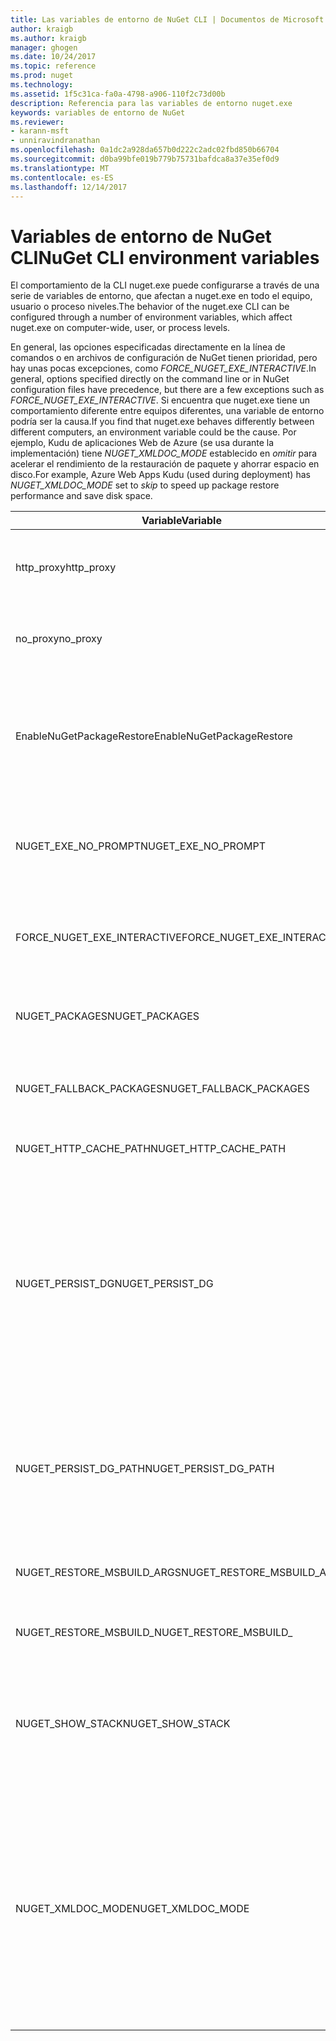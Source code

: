 ```yaml
---
title: Las variables de entorno de NuGet CLI | Documentos de Microsoft
author: kraigb
ms.author: kraigb
manager: ghogen
ms.date: 10/24/2017
ms.topic: reference
ms.prod: nuget
ms.technology: 
ms.assetid: 1f5c31ca-fa0a-4798-a906-110f2c73d00b
description: Referencia para las variables de entorno nuget.exe
keywords: variables de entorno de NuGet
ms.reviewer:
- karann-msft
- unniravindranathan
ms.openlocfilehash: 0a1dc2a928da657b0d222c2adc02fbd850b66704
ms.sourcegitcommit: d0ba99bfe019b779b75731bafdca8a37e35ef0d9
ms.translationtype: MT
ms.contentlocale: es-ES
ms.lasthandoff: 12/14/2017
---
```

# <a name="nuget-cli-environment-variables"></a><span data-ttu-id="fae45-104">Variables de entorno de NuGet CLI</span><span class="sxs-lookup"><span data-stu-id="fae45-104">NuGet CLI environment variables</span></span>

<span data-ttu-id="fae45-105">El comportamiento de la CLI nuget.exe puede configurarse a través de una serie de variables de entorno, que afectan a nuget.exe en todo el equipo, usuario o proceso niveles.</span><span class="sxs-lookup"><span data-stu-id="fae45-105">The behavior of the nuget.exe CLI can be configured through a number of environment variables, which affect nuget.exe on computer-wide, user, or process levels.</span></span>

<span data-ttu-id="fae45-106">En general, las opciones especificadas directamente en la línea de comandos o en archivos de configuración de NuGet tienen prioridad, pero hay unas pocas excepciones, como *FORCE_NUGET_EXE_INTERACTIVE*.</span><span class="sxs-lookup"><span data-stu-id="fae45-106">In general, options specified directly on the command line or in NuGet configuration files have precedence, but there are a few exceptions such as *FORCE_NUGET_EXE_INTERACTIVE*.</span></span> <span data-ttu-id="fae45-107">Si encuentra que nuget.exe tiene un comportamiento diferente entre equipos diferentes, una variable de entorno podría ser la causa.</span><span class="sxs-lookup"><span data-stu-id="fae45-107">If you find that nuget.exe behaves differently between different computers, an environment variable could be the cause.</span></span> <span data-ttu-id="fae45-108">Por ejemplo, Kudu de aplicaciones Web de Azure (se usa durante la implementación) tiene *NUGET_XMLDOC_MODE* establecido en *omitir* para acelerar el rendimiento de la restauración de paquete y ahorrar espacio en disco.</span><span class="sxs-lookup"><span data-stu-id="fae45-108">For example, Azure Web Apps Kudu (used during deployment) has *NUGET_XMLDOC_MODE* set to *skip* to speed up package restore performance and save disk space.</span></span>

| <span data-ttu-id="fae45-109">Variable</span><span class="sxs-lookup"><span data-stu-id="fae45-109">Variable</span></span> | <span data-ttu-id="fae45-110">Descripción</span><span class="sxs-lookup"><span data-stu-id="fae45-110">Description</span></span> | <span data-ttu-id="fae45-111">Comentarios</span><span class="sxs-lookup"><span data-stu-id="fae45-111">Remarks</span></span> |
| --- | --- | --- |
| <span data-ttu-id="fae45-112">http_proxy</span><span class="sxs-lookup"><span data-stu-id="fae45-112">http_proxy</span></span> | <span data-ttu-id="fae45-113">Proxy de HTTP que se utiliza para operaciones HTTP de NuGet.</span><span class="sxs-lookup"><span data-stu-id="fae45-113">Http proxy used for NuGet HTTP operations.</span></span> | <span data-ttu-id="fae45-114">Esto se especificarían como `http://<username>:<password>@proxy.com`.</span><span class="sxs-lookup"><span data-stu-id="fae45-114">This would be specified as `http://<username>:<password>@proxy.com`.</span></span> |
| <span data-ttu-id="fae45-115">no_proxy</span><span class="sxs-lookup"><span data-stu-id="fae45-115">no_proxy</span></span> | <span data-ttu-id="fae45-116">Configura los dominios se omitirá del uso de proxy.</span><span class="sxs-lookup"><span data-stu-id="fae45-116">Configures domains to bypass from using proxy.</span></span> | <span data-ttu-id="fae45-117">Especificar como dominios separados por coma (,).</span><span class="sxs-lookup"><span data-stu-id="fae45-117">Specified as domains separated by comma (,).</span></span> |
| <span data-ttu-id="fae45-118">EnableNuGetPackageRestore</span><span class="sxs-lookup"><span data-stu-id="fae45-118">EnableNuGetPackageRestore</span></span> | <span data-ttu-id="fae45-119">Marca si NuGet implícitamente debe conceder consentimiento si es necesaria por el paquete en la restauración.</span><span class="sxs-lookup"><span data-stu-id="fae45-119">Flag for if NuGet should implicitly grant consent if that's required by package on restore.</span></span> | <span data-ttu-id="fae45-120">Se especifica la marca especificada</span><span class="sxs-lookup"><span data-stu-id="fae45-120">Specified flag is specified</span></span> | <span data-ttu-id="fae45-121">como *true* o *1*, cualquier otro valor que se tratan como marca no establecido.</span><span class="sxs-lookup"><span data-stu-id="fae45-121">as *true* or *1*, any other value treated as flag not set.</span></span> |
| <span data-ttu-id="fae45-122">NUGET_EXE_NO_PROMPT</span><span class="sxs-lookup"><span data-stu-id="fae45-122">NUGET_EXE_NO_PROMPT</span></span> | <span data-ttu-id="fae45-123">Impide que el archivo ejecutable para solicitar las credenciales.</span><span class="sxs-lookup"><span data-stu-id="fae45-123">Prevents the exe for prompting for credentials.</span></span>| <span data-ttu-id="fae45-124">Cualquier valor excepto una cadena nula o vacía se tratará como esta marca conjunto/true.</span><span class="sxs-lookup"><span data-stu-id="fae45-124">Any value except null or empty string will be treated as this flag set/true.</span></span> |
<span data-ttu-id="fae45-125">FORCE_NUGET_EXE_INTERACTIVE</span><span class="sxs-lookup"><span data-stu-id="fae45-125">FORCE_NUGET_EXE_INTERACTIVE</span></span> | <span data-ttu-id="fae45-126">Variable de entorno global para forzar el modo interactivo.</span><span class="sxs-lookup"><span data-stu-id="fae45-126">Global environment variable to force interactive mode.</span></span> | <span data-ttu-id="fae45-127">Cualquier valor excepto una cadena nula o vacía se tratará como esta marca conjunto/true.</span><span class="sxs-lookup"><span data-stu-id="fae45-127">Any value except null or empty string will be treated as this flag set/true.</span></span> |
| <span data-ttu-id="fae45-128">NUGET_PACKAGES</span><span class="sxs-lookup"><span data-stu-id="fae45-128">NUGET_PACKAGES</span></span> | <span data-ttu-id="fae45-129">Ruta de acceso donde se almacenan / en caché paquetes.</span><span class="sxs-lookup"><span data-stu-id="fae45-129">Path to where packages are stored / cached.</span></span> | <span data-ttu-id="fae45-130">Especificar como ruta de acceso absoluta.</span><span class="sxs-lookup"><span data-stu-id="fae45-130">Specified as absolute path.</span></span> |
| <span data-ttu-id="fae45-131">NUGET_FALLBACK_PACKAGES</span><span class="sxs-lookup"><span data-stu-id="fae45-131">NUGET_FALLBACK_PACKAGES</span></span> | <span data-ttu-id="fae45-132">Carpetas de paquetes de reserva global.</span><span class="sxs-lookup"><span data-stu-id="fae45-132">Global fallback packages folders.</span></span> | <span data-ttu-id="fae45-133">Rutas de acceso de carpeta absoluto separados por punto y coma (;).</span><span class="sxs-lookup"><span data-stu-id="fae45-133">Absolute folder paths separated by semicolon (;).</span></span> |
| <span data-ttu-id="fae45-134">NUGET_HTTP_CACHE_PATH</span><span class="sxs-lookup"><span data-stu-id="fae45-134">NUGET_HTTP_CACHE_PATH</span></span> | <span data-ttu-id="fae45-135">Carpeta de caché HTTP.</span><span class="sxs-lookup"><span data-stu-id="fae45-135">HTTP cache folder.</span></span> | <span data-ttu-id="fae45-136">Especificar como ruta de acceso absoluta.</span><span class="sxs-lookup"><span data-stu-id="fae45-136">Specified as absolute path.</span></span> |
| <span data-ttu-id="fae45-137">NUGET_PERSIST_DG</span><span class="sxs-lookup"><span data-stu-id="fae45-137">NUGET_PERSIST_DG</span></span> | <span data-ttu-id="fae45-138">Marca que indica si se deben almacenar los archivos de grupo de distribución (los datos recopilados de MSBuild).</span><span class="sxs-lookup"><span data-stu-id="fae45-138">Flag indicating if dg files (data collected from MSBuild) should be persisted.</span></span> | <span data-ttu-id="fae45-139">Especificado como *true* o *false* (valor predeterminado), si no establece NUGET_PERSIST_DG_PATH se almacenará en el directorio temporal (carpeta de NuGetScratch en el directorio temporal de entorno actual).</span><span class="sxs-lookup"><span data-stu-id="fae45-139">Specified as *true* or *false* (default), if NUGET_PERSIST_DG_PATH not set will be stored to temporary directory (NuGetScratch folder in current environment temp directory).</span></span> |
| <span data-ttu-id="fae45-140">NUGET_PERSIST_DG_PATH</span><span class="sxs-lookup"><span data-stu-id="fae45-140">NUGET_PERSIST_DG_PATH</span></span> | <span data-ttu-id="fae45-141">Ruta de acceso para conservar los archivos de grupo de distribución.</span><span class="sxs-lookup"><span data-stu-id="fae45-141">Path to persist dg files.</span></span> | <span data-ttu-id="fae45-142">Especificado como ruta de acceso absoluta, esta opción es utiliza únicamente cuando *NUGET_PERSIST_DG* está establecido en true.</span><span class="sxs-lookup"><span data-stu-id="fae45-142">Specified as absolute path, this option is only used when *NUGET_PERSIST_DG* is set to true.</span></span> |
| <span data-ttu-id="fae45-143">NUGET_RESTORE_MSBUILD_ARGS</span><span class="sxs-lookup"><span data-stu-id="fae45-143">NUGET_RESTORE_MSBUILD_ARGS</span></span> | <span data-ttu-id="fae45-144">Establece los argumentos de MSBuild adicionales.</span><span class="sxs-lookup"><span data-stu-id="fae45-144">Sets additional MSBuild arguments.</span></span> |
| <span data-ttu-id="fae45-145">NUGET_RESTORE_MSBUILD_</span><span class="sxs-lookup"><span data-stu-id="fae45-145">NUGET_RESTORE_MSBUILD_</span></span>| <span data-ttu-id="fae45-146">Nivel de detalle</span><span class="sxs-lookup"><span data-stu-id="fae45-146">Verbosity</span></span> |<span data-ttu-id="fae45-147">Establece el nivel de detalle del registro de MSBuild.</span><span class="sxs-lookup"><span data-stu-id="fae45-147">Sets the MSBuild log verbosity.</span></span> | <span data-ttu-id="fae45-148">Valor predeterminado es *silencioso* ("/ v: q").</span><span class="sxs-lookup"><span data-stu-id="fae45-148">Default is *quiet* ("/v:q").</span></span> <span data-ttu-id="fae45-149">Los valores posibles *q [uiet]*, *m [inimal]*, *n [ormal]*, *d. [detallado]*, y *diag [nostic]*.</span><span class="sxs-lookup"><span data-stu-id="fae45-149">Possible values *q[uiet]*, *m[inimal]*, *n[ormal]*, *d[etailed]*, and *diag[nostic]*.</span></span> |
| <span data-ttu-id="fae45-150">NUGET_SHOW_STACK</span><span class="sxs-lookup"><span data-stu-id="fae45-150">NUGET_SHOW_STACK</span></span> | <span data-ttu-id="fae45-151">Determina si la excepción completa (incluido el seguimiento de la pila) se debe mostrar al usuario.</span><span class="sxs-lookup"><span data-stu-id="fae45-151">Determines whether the full exception (including stack trace) should be displayed to the user.</span></span> | <span data-ttu-id="fae45-152">Especificado como *true* o *false* (valor predeterminado).</span><span class="sxs-lookup"><span data-stu-id="fae45-152">Specified as *true* or *false* (default).</span></span> |
| <span data-ttu-id="fae45-153">NUGET_XMLDOC_MODE</span><span class="sxs-lookup"><span data-stu-id="fae45-153">NUGET_XMLDOC_MODE</span></span> | <span data-ttu-id="fae45-154">Determina cómo debe controlarse la extracción de archivos de documentación de XML de ensamblados.</span><span class="sxs-lookup"><span data-stu-id="fae45-154">Determines how assemblies XML documentation file extraction should be handled.</span></span> | <span data-ttu-id="fae45-155">Los modos compatibles son *omitir* (no extraiga los archivos de documentación XML), *comprimir* (almacenar archivos de documento XML como un archivo zip) o *ninguno* (valor predeterminado, tratar los archivos de documento XML como normal archivos).</span><span class="sxs-lookup"><span data-stu-id="fae45-155">Supported modes are *skip* (do not extract XML documentation files), *compress* (store XML doc files as a zip archive) or *none* (default, treat XML doc files as regular files).</span></span> |

